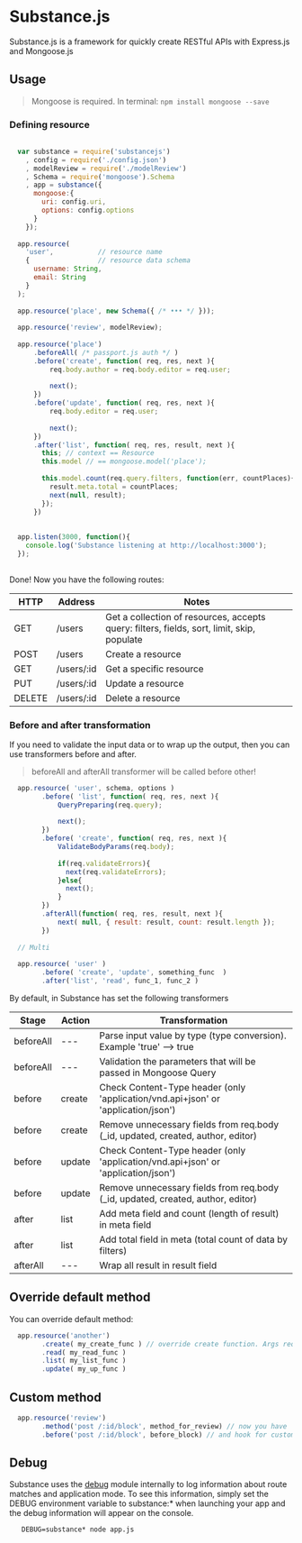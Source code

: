 Substance.js
=========

Substance.js is a framework for quickly create RESTful APIs with Express.js and Mongoose.js

## Usage

> Mongoose is required. In terminal: `npm install mongoose --save`

### Defining resource


```javascript
  
  var substance = require('substancejs')
    , config = require('./config.json')
    , modelReview = require('./modelReview')
    , Schema = require('mongoose').Schema
    , app = substance({
      mongoose:{
        uri: config.uri,
        options: config.options
      }
    });
  
  app.resource( 
    'user',           // resource name
    {                 // resource data schema
      username: String,
      email: String
    }
  );
  
  app.resource('place', new Schema({ /* ••• */ }));
  
  app.resource('review', modelReview);
  
  app.resource('place')
      .beforeAll( /* passport.js auth */ )
      .before('create', function( req, res, next ){
          req.body.author = req.body.editor = req.user;
          
          next();
      })
      .before('update', function( req, res, next ){
          req.body.editor = req.user;
          
          next();
      })
      .after('list', function( req, res, result, next ){
        this; // context == Resource
        this.model // == mongoose.model('place');
      
        this.model.count(req.query.filters, function(err, countPlaces){
          result.meta.total = countPlaces;
          next(null, result);
        });
      })
  
  
  app.listen(3000, function(){
    console.log('Substance listening at http://localhost:3000');
  });
  
```

Done! Now you have the following routes:


| HTTP	| Address |	Notes |
| -------- | -------- | -------- |
| GET  | /users | Get a collection of resources, accepts query: filters, fields, sort, limit, skip, populate |
| POST | /users | Create a resource |
| GET  | /users/:id | Get a specific resource |
| PUT  | /users/:id | Update a resource |
| DELETE | /users/:id | Delete a resource |

### Before and after transformation

If you need to validate the input data or to wrap up the output, then you can use transformers before and after.

> beforeAll and afterAll transformer will be called before other!

```javascript
  app.resource( 'user', schema, options )
        .before( 'list', function( req, res, next ){
            QueryPreparing(req.query);
            
            next();
        })
        .before( 'create', function( req, res, next ){
            ValidateBodyParams(req.body);
            
            if(req.validateErrors){
              next(req.validateErrors);
            }else{
              next();
            }
        })
        .afterAll(function( req, res, result, next ){
            next( null, { result: result, count: result.length });
        })
        
  // Multi
  
  app.resource( 'user' )
        .before( 'create', 'update', something_func  )
        .after('list', 'read', func_1, func_2 )
```

By default, in Substance has set the following transformers

| Stage | Action | Transformation |
| ----- | ------ | -------------- |
| beforeAll | --- | Parse input value by type (type conversion). Example 'true' --> true |
| beforeAll | --- | Validation the parameters that will be passed in  Mongoose Query |
| before | create | Check Content-Type header (only 'application/vnd.api+json' or 'application/json') |
| before | create | Remove unnecessary fields from req.body (_id, updated, created, author, editor) |
| before | update | Check Content-Type header (only 'application/vnd.api+json' or 'application/json') |
| before | update | Remove unnecessary fields from req.body (_id, updated, created, author, editor) |
| after | list | Add meta field and count (length of result) in meta field |
| after | list | Add total field in meta (total count of data by filters) |
| afterAll | --- | Wrap all result in result field |

## Override default method
You can override default method:

```javascript
  app.resource('another')
        .create( my_create_func ) // override create function. Args req, res, next
        .read( my_read_func )
        .list( my_list_func )
        .update( my_up_func )
```

## Custom method

```javascript
  app.resource('review')
        .method('post /:id/block', method_for_review) // now you have  POST /reviews/:id/block method
        .before('post /:id/block', before_block) // and hook for custom method
```

## Debug

Substance uses the [debug](https://github.com/visionmedia/debug) module internally to log information about route matches and application mode. To see this information, simply set the DEBUG environment variable to substance:* when launching your app and the debug information will appear on the console.

```
   DEBUG=substance* node app.js
```

